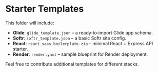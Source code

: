 # Starter Templates

This folder will include:

- **Glide**: `glide_template.json` – a ready‑to‑import Glide app schema.
- **Softr**: `softr_template.json` – a basic Softr site config.
- **React**: `react_saas_boilerplate.zip` – minimal React + Express API starter.
- **Render**: `render.yaml` – sample blueprint for Render deployment.

Feel free to contribute additional templates for different stacks.
